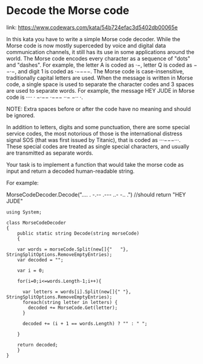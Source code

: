 # Decode the Morse code

link: https://www.codewars.com/kata/54b724efac3d5402db00065e

In this kata you have to write a simple Morse code decoder. While the Morse code is now mostly superceded by voice and digital data communication channels, it still has its use in some applications around the world.
The Morse code encodes every character as a sequence of "dots" and "dashes". For example, the letter A is coded as ·−, letter Q is coded as −−·−, and digit 1 is coded as ·−−−−. The Morse code is case-insensitive, traditionally capital letters are used. When the message is written in Morse code, a single space is used to separate the character codes and 3 spaces are used to separate words. For example, the message HEY JUDE in Morse code is ···· · −·−−   ·−−− ··− −·· ·.

NOTE: Extra spaces before or after the code have no meaning and should be ignored.

In addition to letters, digits and some punctuation, there are some special service codes, the most notorious of those is the international distress signal SOS (that was first issued by Titanic), that is coded as ···−−−···. These special codes are treated as single special characters, and usually are transmitted as separate words.

Your task is to implement a function that would take the morse code as input and return a decoded human-readable string.

For example:

MorseCodeDecoder.Decode(".... . -.--   .--- ..- -.. .")
//should return "HEY JUDE"

```
using System;

class MorseCodeDecoder
{
	public static string Decode(string morseCode)
	{
    
    var words = morseCode.Split(new[]{"   "}, StringSplitOptions.RemoveEmptyEntries);
    var decoded = "";
    
    var i = 0;
    
    for(i=0;i<=words.Length-1;i++){
    
      var letters = words[i].Split(new[]{" "}, StringSplitOptions.RemoveEmptyEntries);
      foreach(string letter in letters) {
        decoded += MorseCode.Get(letter);
      }
      
      decoded += (i + 1 == words.Length) ? "" : " ";
    
    }
    
    return decoded;
	}
}